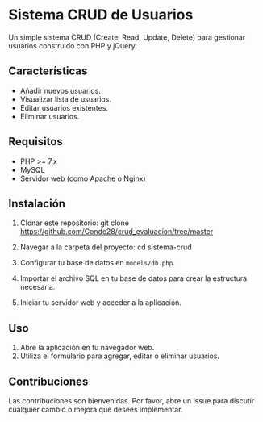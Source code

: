 # Sistema CRUD de Usuarios

Un simple sistema CRUD (Create, Read, Update, Delete) para gestionar usuarios construido con PHP y jQuery.

## Características

- Añadir nuevos usuarios.
- Visualizar lista de usuarios.
- Editar usuarios existentes.
- Eliminar usuarios.

## Requisitos

- PHP >= 7.x
- MySQL
- Servidor web (como Apache o Nginx)

## Instalación

1. Clonar este repositorio:
     git clone https://github.com/Conde28/crud_evaluacion/tree/master


2. Navegar a la carpeta del proyecto:
   cd sistema-crud

3. Configurar tu base de datos en `models/db.php`.

4. Importar el archivo SQL en tu base de datos para crear la estructura necesaria.

5. Iniciar tu servidor web y acceder a la aplicación.

## Uso

1. Abre la aplicación en tu navegador web.
2. Utiliza el formulario para agregar, editar o eliminar usuarios.

## Contribuciones

Las contribuciones son bienvenidas. Por favor, abre un issue para discutir cualquier cambio o mejora que desees implementar.
